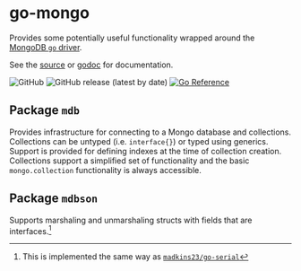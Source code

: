 # go-mongo

Provides some potentially useful functionality wrapped around the
[MongoDB `go` driver](https://github.com/mongodb/mongo-go-driver).


See the [source](https://github.com/madkins23/go-mongo) or
[godoc](https://godoc.org/github.com/madkins23/go-mongo) for documentation.

![GitHub](https://img.shields.io/github/license/madkins23/go-mongo)
![GitHub release (latest by date)](https://img.shields.io/github/v/release/madkins23/go-mongo)
[![Go Reference](https://pkg.go.dev/badge/github.com/madkins23/go-mongo.svg)](https://pkg.go.dev/github.com/madkins23/go-mongo)

## Package `mdb`

Provides infrastructure for connecting to a Mongo
database and collections.
Collections can be untyped (i.e. `interface{}`) or typed using generics.
Support is provided for defining indexes at the time of collection creation.
Collections support a simplified set of functionality and the basic
`mongo.collection` functionality is always accessible.

## Package `mdbson`

Supports marshaling and unmarshaling structs with fields that are interfaces.[^1]

[^1]: This is implemented the same way as [`madkins23/go-serial`](https://github.com/madkins23/go-serial)

